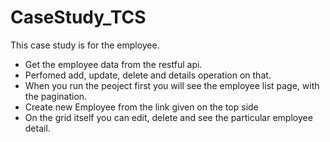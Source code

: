 # CaseStudy_TCS

This case study is for the employee.
- Get the employee data from the restful api.
- Perfomed add, update, delete and details operation on that.
- When you run the peoject first you will see the employee list page, with the pagination.
- Create new Employee from the link given on the top side
- On the grid itself you can edit, delete and see the particular employee detail.
